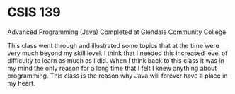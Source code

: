# CSIS 139

Advanced Programming (Java)
Completed at Glendale Community College

This class went through and illustrated some topics that at the time were 
very much beyond my skill level. I think that I needed this increased level of
difficulty to learn as much as I did. When I think back to this class it was in my
mind the only reason for a long time that I felt I knew anything about programming.
This class is the reason why Java will forever have a place in my heart.

